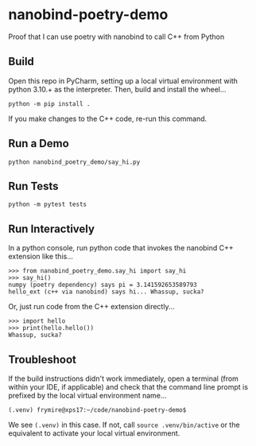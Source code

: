 # nanobind-poetry-demo
Proof that I can use poetry with nanobind to call C++ from Python

## Build
Open this repo in PyCharm, setting up a local virtual environment with python 3.10.+ as the interpreter. Then, build and install the wheel...

`
python -m pip install .
`

If you make changes to the C++ code, re-run this command.

## Run a Demo
`
python nanobind_poetry_demo/say_hi.py
`

## Run Tests
`
python -m pytest tests
`

## Run Interactively
In a python console, run python code that invokes the nanobind C++ extension like this...

```
>>> from nanobind_poetry_demo.say_hi import say_hi
>>> say_hi()
numpy (poetry dependency) says pi = 3.141592653589793
hello_ext (c++ via nanobind) says hi... Whassup, sucka?
```

Or, just run code from the C++ extension directly...
```
>>> import hello
>>> print(hello.hello())
Whassup, sucka?
```


## Troubleshoot

If the build instructions didn't work immediately, open a terminal (from within your IDE, if applicable) and check that the command line prompt is prefixed by the local virtual environment name...
```
(.venv) frymire@xps17:~/code/nanobind-poetry-demo$
```
We see `(.venv)` in this case. If not, call `source .venv/bin/active` or the equivalent to activate your local virtual environment.

